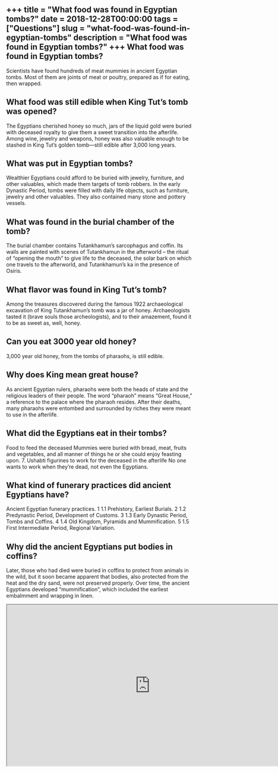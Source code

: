 +++
title = "What food was found in Egyptian tombs?"
date = 2018-12-28T00:00:00
tags = ["Questions"]
slug = "what-food-was-found-in-egyptian-tombs"
description = "What food was found in Egyptian tombs?"
+++
What food was found in Egyptian tombs?
--------------------------------------

Scientists have found hundreds of meat mummies in ancient Egyptian tombs. Most of them are joints of meat or poultry, prepared as if for eating, then wrapped.

What food was still edible when King Tut’s tomb was opened?
-----------------------------------------------------------

The Egyptians cherished honey so much, jars of the liquid gold were buried with deceased royalty to give them a sweet transition into the afterlife. Among wine, jewelry and weapons, honey was also valuable enough to be stashed in King Tut’s golden tomb—still edible after 3,000 long years.

What was put in Egyptian tombs?
-------------------------------

Wealthier Egyptians could afford to be buried with jewelry, furniture, and other valuables, which made them targets of tomb robbers. In the early Dynastic Period, tombs were filled with daily life objects, such as furniture, jewelry and other valuables. They also contained many stone and pottery vessels.

What was found in the burial chamber of the tomb?
-------------------------------------------------

The burial chamber contains Tutankhamun’s sarcophagus and coffin. Its walls are painted with scenes of Tutankhamun in the afterworld – the ritual of “opening the mouth” to give life to the deceased, the solar bark on which one travels to the afterworld, and Tutankhamun’s ka in the presence of Osiris.

What flavor was found in King Tut’s tomb?
-----------------------------------------

Among the treasures discovered during the famous 1922 archaeological excavation of King Tutankhamun’s tomb was a jar of honey. Archaeologists tasted it (brave souls those archeologists), and to their amazement, found it to be as sweet as, well, honey.

Can you eat 3000 year old honey?
--------------------------------

3,000 year old honey, from the tombs of pharaohs, is still edible.

Why does King mean great house?
-------------------------------

As ancient Egyptian rulers, pharaohs were both the heads of state and the religious leaders of their people. The word “pharaoh” means “Great House,” a reference to the palace where the pharaoh resides. After their deaths, many pharaohs were entombed and surrounded by riches they were meant to use in the afterlife.

What did the Egyptians eat in their tombs?
------------------------------------------

Food to feed the deceased Mummies were buried with bread, meat, fruits and vegetables, and all manner of things he or she could enjoy feasting upon. 7. Ushabti figurines to work for the deceased in the afterlife No one wants to work when they’re dead, not even the Egyptians.

What kind of funerary practices did ancient Egyptians have?
-----------------------------------------------------------

Ancient Egyptian funerary practices. 1 1.1 Prehistory, Earliest Burials. 2 1.2 Predynastic Period, Development of Customs. 3 1.3 Early Dynastic Period, Tombs and Coffins. 4 1.4 Old Kingdom, Pyramids and Mummification. 5 1.5 First Intermediate Period, Regional Variation.

Why did the ancient Egyptians put bodies in coffins?
----------------------------------------------------

Later, those who had died were buried in coffins to protect from animals in the wild, but it soon became apparent that bodies, also protected from the heat and the dry sand, were not preserved properly. Over time, the ancient Egyptians developed “mummification”, which included the earliest embalmment and wrapping in linen.

<iframe allow="accelerometer; autoplay; clipboard-write; encrypted-media; gyroscope; picture-in-picture" allowfullscreen="" class="__youtube_prefs__  epyt-is-override  no-lazyload" data-no-lazy="1" data-origheight="433" data-origwidth="770" data-skipgform_ajax_framebjll="" height="433" id="_ytid_64469" loading="lazy" src="https://www.youtube.com/embed/uHcxSQqdjKY?enablejsapi=1&autoplay=0&cc_load_policy=0&cc_lang_pref=&iv_load_policy=1&loop=0&modestbranding=0&rel=1&fs=1&playsinline=0&autohide=2&theme=dark&color=red&controls=1&" title="YouTube player" width="770"></iframe>